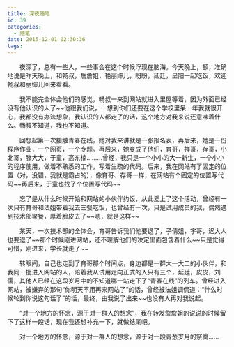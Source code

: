 ```yaml
---
title: 深夜随笔
id: 39
categories:
  - 随笔
date: 2015-12-01 02:30:36
tags:
---
```


&emsp;&emsp;夜深了，总有一些人，一些事会在这个时候浮现在脑海。今天晚上，额，准确地说是昨天晚上，和畅叔，詹詹姐，艳丽婶儿，盼盼，延廷，呈阳一起吃饭，欢迎畅叔和丽婶儿回来看看。

<!--more-->
&emsp;&emsp;我不能完全体会他们的感觉，畅叔一来到网站就进入里屋等着，因为外面已经没有他认识的人了\~\~他跟我们说，一想到你们还要在这个学校里呆一年我就很开心，我都没有办法想象，我认识的人都走了的话，这个地方对我来说还意味着什么。畅叔不知道，我也不知道。

&emsp;&emsp;回想起第一次接触青春在线，她对我来讲就是一张报名表，再后来，她是一份程序作业，一个网页，一个专题。再后来，她变成了他们，育哥，祥哥，存哥，小北哥，滕大大，于童，高东楠………曾经，我只是一个小小的大一新生，一个小小的程序使用，做着不熟悉的工作，写着生疏的代码。后来，我在网站有了固定的位置（对，没错，我就是霸占的），像育哥、存哥一样，在网站有个固定的位置写代码\~\~再后来，于童也找了个位置写代码\~\~

&emsp;&emsp;忘了是从什么时候开始和网站的小伙伴约饭，从此爱上了这个活动，曾经有一次只有育哥和法姐带着我去三餐吃饭，也曾经有一次，只是试用成员的我，偶然遇到技术部聚餐，厚着脸皮去了\~\~嗯，就是这样\~\~

&emsp;&emsp;某天，一次技术部的全体会，育哥告诉我们他要退了，子倩姐，宇哥，迟大人也要退了\~\~那个时候刚进网站，还不理解他们的决定里面包含着什么\~\~只是觉得可惜，刚进来，学长就走了\~\~

&emsp;&emsp;转眼间，自己也走到了育哥那个时间点，身边都是一群大一大二的小伙伴，和我同一批进入网站的人，陪着我从试用走向正式的人只有三个，延廷，皮皮，刘儒，其他人已经在这段岁月中的不知道哪一站走下了“青春在线”的列车。曾经进入网站，被嫌弃的那句“你明天不用再来网站了”的话，曾经被法姐调侃道：“什么时候轮到你说这句话了”的话，最终，由我说了出来\~\~也没有人再对我说起。

&emsp;&emsp;“对一个地方的怀念，源于对一群人的想念”，我在转发詹詹姐的说说的时候留下了这样一段话，现在我还想补充一下，就做结尾吧。

&emsp;&emsp;对一个地方的怀念，源于对一群人的想念，源于对一段青葱岁月的祭奠……
